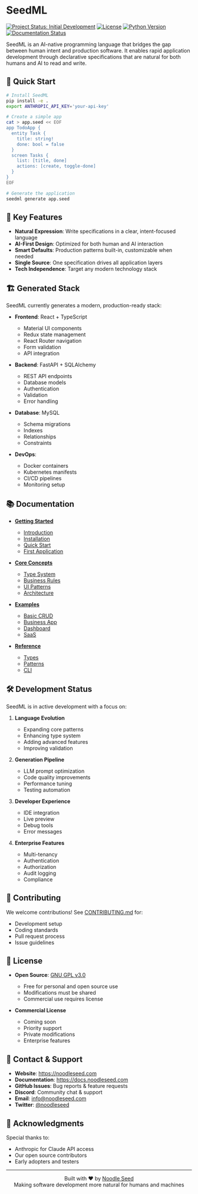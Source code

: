 # SeedML

[![Project Status: Initial Development](https://img.shields.io/badge/Project%20Status-Initial%20Development-yellow.svg)]()
[![License](https://img.shields.io/badge/license-Dual%20GPL%2FCommercial-blue.svg)](LICENSE.md)
[![Python Version](https://img.shields.io/badge/python-3.8%2B-blue.svg)]()
[![Documentation Status](https://img.shields.io/badge/docs-latest-brightgreen.svg)]()

SeedML is an AI-native programming language that bridges the gap between human intent and production software. It enables rapid application development through declarative specifications that are natural for both humans and AI to read and write.

## 🚀 Quick Start

```bash
# Install SeedML
pip install -e .
export ANTHROPIC_API_KEY='your-api-key'

# Create a simple app
cat > app.seed << EOF
app TodoApp {
  entity Task {
    title: string!
    done: bool = false
  }
  screen Tasks {
    list: [title, done]
    actions: [create, toggle-done]
  }
}
EOF

# Generate the application
seedml generate app.seed
```

## 🌟 Key Features

- **Natural Expression**: Write specifications in a clear, intent-focused language
- **AI-First Design**: Optimized for both human and AI interaction
- **Smart Defaults**: Production patterns built-in, customizable when needed
- **Single Source**: One specification drives all application layers
- **Tech Independence**: Target any modern technology stack

## 🏗️ Generated Stack

SeedML currently generates a modern, production-ready stack:

- **Frontend**: React + TypeScript
  - Material UI components
  - Redux state management
  - React Router navigation
  - Form validation
  - API integration

- **Backend**: FastAPI + SQLAlchemy
  - REST API endpoints
  - Database models
  - Authentication
  - Validation
  - Error handling

- **Database**: MySQL
  - Schema migrations
  - Indexes
  - Relationships
  - Constraints

- **DevOps**:
  - Docker containers
  - Kubernetes manifests
  - CI/CD pipelines
  - Monitoring setup

## 📚 Documentation

- **[Getting Started](docs/getting-started.md)**
  - [Introduction](docs/getting-started/introduction.md)
  - [Installation](docs/getting-started/installation.md)
  - [Quick Start](docs/getting-started/quick-start.md)
  - [First Application](docs/getting-started/first-app.md)

- **[Core Concepts](docs/core-concepts/)**
  - [Type System](docs/core-concepts/type-system.md)
  - [Business Rules](docs/core-concepts/business-rules.md)
  - [UI Patterns](docs/core-concepts/ui-patterns.md)
  - [Architecture](docs/core-concepts/architecture.md)

- **[Examples](docs/examples/)**
  - [Basic CRUD](docs/examples/basic-crud.md)
  - [Business App](docs/examples/business-app.md)
  - [Dashboard](docs/examples/dashboard.md)
  - [SaaS](docs/examples/saas.md)

- **[Reference](docs/reference/)**
  - [Types](docs/reference/types.md)
  - [Patterns](docs/reference/patterns.md)
  - [CLI](docs/reference/cli.md)

## 🛠️ Development Status

SeedML is in active development with a focus on:

1. **Language Evolution**
   - Expanding core patterns
   - Enhancing type system
   - Adding advanced features
   - Improving validation

2. **Generation Pipeline**
   - LLM prompt optimization
   - Code quality improvements
   - Performance tuning
   - Testing automation

3. **Developer Experience**
   - IDE integration
   - Live preview
   - Debug tools
   - Error messages

4. **Enterprise Features**
   - Multi-tenancy
   - Authentication
   - Authorization
   - Audit logging
   - Compliance

## 🤝 Contributing

We welcome contributions! See [CONTRIBUTING.md](CONTRIBUTING.md) for:
- Development setup
- Coding standards
- Pull request process
- Issue guidelines

## 📄 License

- **Open Source**: [GNU GPL v3.0](LICENSE-GPL.md)
  - Free for personal and open source use
  - Modifications must be shared
  - Commercial use requires license

- **Commercial License**
  - Coming soon
  - Priority support
  - Private modifications
  - Enterprise features

## 📱 Contact & Support

- **Website**: https://noodleseed.com
- **Documentation**: https://docs.noodleseed.com
- **GitHub Issues**: Bug reports & feature requests
- **Discord**: Community chat & support
- **Email**: info@noodleseed.com
- **Twitter**: [@noodleseed](https://twitter.com/noodleseed)

## 🙏 Acknowledgments

Special thanks to:
- Anthropic for Claude API access
- Our open source contributors
- Early adopters and testers

---

<div align="center">
  Built with ❤️ by <a href="https://noodleseed.com">Noodle Seed</a>
  <br>
  Making software development more natural for humans and machines
</div>


